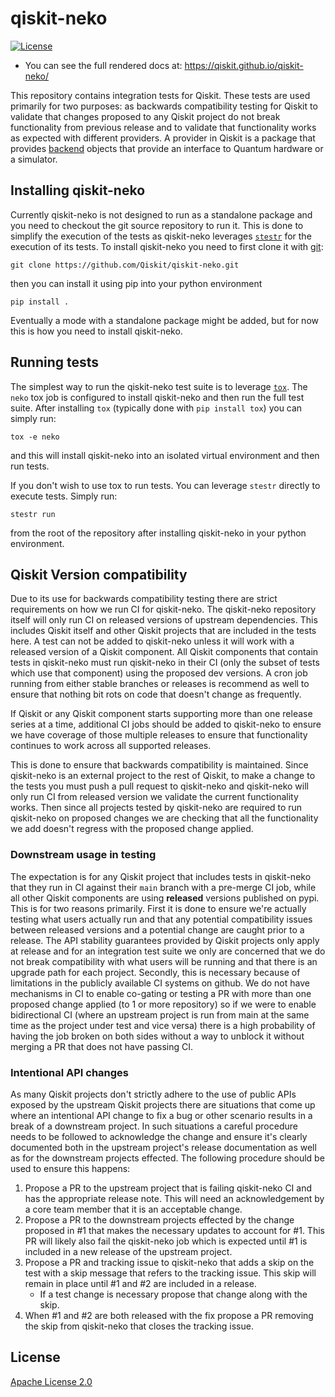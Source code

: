 # qiskit-neko

[![License](https://img.shields.io/github/license/Qiskit/qiskit-neko.svg?style=popout-square)](https://opensource.org/licenses/Apache-2.0)

  - You can see the full rendered docs at:
    https://qiskit.github.io/qiskit-neko/


This repository contains integration tests for Qiskit. These tests are used
primarily for two purposes: as backwards compatibility testing for Qiskit
to validate that changes proposed to any Qiskit project do not break
functionality from previous release and to validate that functionality works
as expected with different providers. A provider in Qiskit is a package that
provides [backend](https://docs.quantum.ibm.com/api/qiskit/qiskit.providers.BackendV2)
objects that provide an interface to Quantum hardware or a simulator.

## Installing qiskit-neko

Currently qiskit-neko is not designed to run as a standalone package and you
need to checkout the git source repository to run it. This is done to simplify
the execution of the tests as qiskit-neko leverages 
[``stestr``](https://github.com/Qiskit/stestr) for the execution of its
tests. To install qiskit-neko you need to first clone it with
[git](https://git-scm.com/):

```
git clone https://github.com/Qiskit/qiskit-neko.git
```

then you can install it using pip into your python environment

```
pip install .
```

Eventually a mode with a standalone package might be added, but for now this
is how you need to install qiskit-neko.

## Running tests

The simplest way to run the qiskit-neko test suite is to leverage
[``tox``](https://tox.wiki/en/latest/). The ``neko`` tox job is configured
to install qiskit-neko and then run the full test suite. After installing
``tox`` (typically done with ``pip install tox``) you can simply run:

```
tox -e neko
```

and this will install qiskit-neko into an isolated virtual environment and
then run tests.

If you don't wish to use tox to run tests. You can leverage ``stestr`` directly
to execute tests. Simply run:

```
stestr run
```

from the root of the repository after installing qiskit-neko in your python
environment.

## Qiskit Version compatibility

Due to its use for backwards compatibility testing there are strict requirements
on how we run CI for qiskit-neko. The qiskit-neko repository itself will only
run CI on released versions of upstream dependencies. This includes Qiskit
itself and other Qiskit projects that are included in the tests here. A test can
not be added to qiskit-neko unless it will work with a released version of a
Qiskit component. All Qiskit components that contain tests in qiskit-neko must
run qiskit-neko in their CI (only the subset of tests which use that component)
using the proposed dev versions. A cron job running from either stable branches
or releases is recommend as well to ensure that nothing bit rots on code that
doesn't change as frequently.

If Qiskit or any Qiskit component starts supporting more than one release series
at a time, additional CI jobs should be added to qiskit-neko to ensure we have
coverage of those multiple releases to ensure that functionality continues to
work across all supported releases.

This is done to ensure that backwards compatibility is maintained. Since
qiskit-neko is an external project to the rest of Qiskit, to make a change to
the tests you must push a pull request to qiskit-neko and qiskit-neko will only
run CI from released version we validate the current functionality works. Then
since all projects tested by qiskit-neko are required to run qiskit-neko on
proposed changes we are checking that all the functionality we add doesn't regress
with the proposed change applied.

### Downstream usage in testing

The expectation is for any Qiskit project that includes tests in qiskit-neko that
they run in CI against their ``main`` branch with a pre-merge CI job, while all
other Qiskit components are using **released** versions published on pypi. This is
for two reasons primarily. First it is done to ensure we're actually testing
what users actually run and that any potential compatibility issues between
released versions and a potential change are caught prior to a release. The
API stability guarantees provided by Qiskit projects only apply at release and
for an integration test suite we only are concerned that we do not break
compatibility with what users will be running and that there is an upgrade path
for each project. Secondly, this is necessary because of limitations in the
publicly available CI systems on github. We do not have mechanisms in CI to
enable co-gating or testing a PR with more than one proposed change applied (to
1 or more repository) so if we were to enable bidirectional CI (where an
upstream project is run from main at the same time as the project under test
and vice versa) there is a high probability of having the job broken on both sides
without a way to unblock it without merging a PR that does not have passing CI.

### Intentional API changes

As many Qiskit projects don't strictly adhere to the use of public APIs exposed
by the upstream Qiskit projects there are situations that come up where an
intentional API change to fix a bug or other scenario results in a break of
a downstream project. In such situations a careful procedure needs to be
followed to acknowledge the change and ensure it's clearly documented both
in the upstream project's release documentation as well as for the downstream
projects effected. The following procedure should be used to ensure this
happens:

1. Propose a PR to the upstream project that is failing qiskit-neko CI and
   has the appropriate release note. This will need an acknowledgement by a
   core team member that it is an acceptable change.
2. Propose a PR to the downstream projects effected by the change proposed in
   #1 that makes the necessary updates to account for #1. This PR will likely
   also fail the qiskit-neko job which is expected until #1 is included in a
   new release of the upstream project.
3. Propose a PR and tracking issue to qiskit-neko that adds a skip on the test
   with a skip message that refers to the tracking issue. This skip will remain
   in place until #1 and #2 are included in a release.
   - If a test change is necessary propose that change along with the skip.
4. When #1 and #2 are both released with the fix propose a PR removing the skip
   from qiskit-neko that closes the tracking issue.


## License

[Apache License 2.0](LICENSE.txt)

